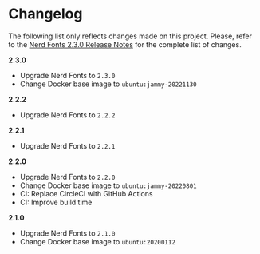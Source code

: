 # Changelog

The following list only reflects changes made on this project. Please, refer to the [Nerd Fonts 2.3.0 Release Notes](https://www.nerdfonts.com/releases) for the complete list of changes.

**2.3.0**

* Upgrade Nerd Fonts to `2.3.0`
* Change Docker base image to `ubuntu:jammy-20221130`

**2.2.2**

* Upgrade Nerd Fonts to `2.2.2`

**2.2.1**

* Upgrade Nerd Fonts to `2.2.1`

**2.2.0**

* Upgrade Nerd Fonts to `2.2.0`
* Change Docker base image to `ubuntu:jammy-20220801`
* CI: Replace CircleCI with GitHub Actions
* CI: Improve build time

**2.1.0**

* Upgrade Nerd Fonts to `2.1.0`
* Change Docker base image to `ubuntu:20200112`
